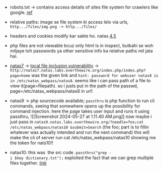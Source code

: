 

- robots.txt -> contains access details of sites file system for crawlers like google. [ref](https://chatgpt.com/share/3b02ea8b-91c9-40a4-bc44-ee1975be1580)

- relative paths: image se file system ki access lelo via urls, `http.../files/img.png -> http.../files/`
- headers and cookies modify kar sakte ho. natas [4](https://hackmethod.com/overthewire-natas-5/?v=06fa567b72d7),[5](https://hackmethod.com/overthewire-natas-5/?v=06fa567b72d7) 
- php files are not viewable bcuz only html is in inspect, butkahi se woh miljaye toh passwords ya other sensitive info ka relative paths mil jata hai.
- [natas7](https://hackmethod.com/overthewire-natas-7/?v=06fa567b72d7) -> [local file inclusion vulnerability](https://wiki.owasp.org/index.php/Testing_for_Local_File_Inclusion) -> `http://natas7.natas.labs.overthewire.org/index.php/index.php?page=home` was the given link and `hint: password for webuser natas8 is in /etc/natas_webpass/natas8`. seems like i can pass path of a file to view it(page=filepath). so i justs put in the path of the passwd, page=/etc/natas_webpass/natas8 in url!
- natas9 -> php sourcecode available; `passthru` is php function to run cli commands, seeing that somewhere opens up the possibility for command injection. here the page takes user input and runs it using passthru,
	![[Screenshot 2024-05-27 at 1.11.40 AM.png]]
	now maybe i just pass in `natas9.natas.labs.overthewire.org/?needle=foo;cat /etc/natas_webpass/natas10 &submit=Search`  (the foo; part is to fillin whatever was actually intended and run the next command)
	this will make the cli of server run cat /etc/natas_webpass/natas10 showing me the token for nats10!!
- natas10: this was  the src code. `passthru("grep -i $key dictionary.txt");` 
  exploited the fact that we can grep multiple files together. [link](https://hackmethod.com/overthewire-natas-10/?v=06fa567b72d7)